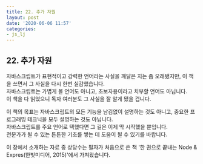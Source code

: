 ```yaml
---
title: 22. 추가 자원
layout: post
date: '2020-06-06 11:57'
categories:
- js_lj
---
```


## 22. 추가 자원

자바스크립트가 표현적이고 강력한 언어라는 사실을 깨달은 지는 좀 오래됐지만, 이 책을 쓰면서 그 사실을 
다시 한번 실감했습니다.  
자바스크립트는 가볍게 볼 언어도 아니고, 초보자용이라고 치부할 언어도 아닙니다.  
이 책을 다 읽었으니 독자 여러분도 그 사실을 잘 알게 됐을 겁니다.

이 책의 목표는 자바스크립트의 모든 기능을 남김없이 설명하는 것도 아니고, 중요한 프로그래밍 테크닉을 
모두 설명하는 것도 아닙니다.  
자바스크립트를 주요 언어로 택했다면 그 길은 이제 막 시작했을 뿐입니다.  
전문가가 될 수 있는 튼튼한 기초를 쌓는 데 도움이 될 수 있기를 바랍니다.  

이 장에서 소개하는 자료 중 상당수는 필자가 처음으로 쓴 책 '한 권으로 끝내는 Node & Expres(한빛미디어, 2015)'에서 
가져왔습니다.